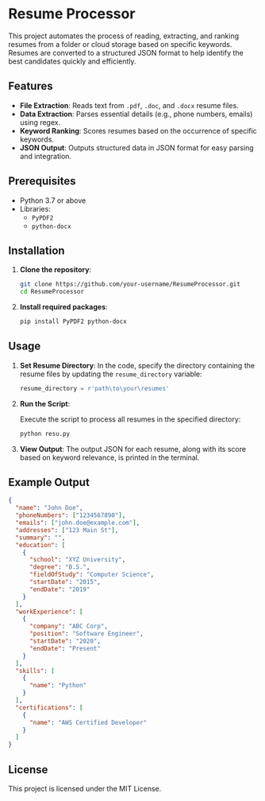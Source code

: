 
# Resume Processor

This project automates the process of reading, extracting, and ranking resumes from a folder or cloud storage based on specific keywords. Resumes are converted to a structured JSON format to help identify the best candidates quickly and efficiently.

## Features

- **File Extraction**: Reads text from `.pdf`, `.doc`, and `.docx` resume files.
- **Data Extraction**: Parses essential details (e.g., phone numbers, emails) using regex.
- **Keyword Ranking**: Scores resumes based on the occurrence of specific keywords.
- **JSON Output**: Outputs structured data in JSON format for easy parsing and integration.

## Prerequisites

- Python 3.7 or above
- Libraries:
  - `PyPDF2`
  - `python-docx`

## Installation

1. **Clone the repository**:

   ```bash
   git clone https://github.com/your-username/ResumeProcessor.git
   cd ResumeProcessor
   ```

2. **Install required packages**:

   ```bash
   pip install PyPDF2 python-docx
   ```

## Usage

1. **Set Resume Directory**:
   In the code, specify the directory containing the resume files by updating the `resume_directory` variable:

   ```python
   resume_directory = r'path\to\your\resumes'
   ```

2. **Run the Script**:

   Execute the script to process all resumes in the specified directory:

   ```bash
   python resu.py
   ```

3. **View Output**:
   The output JSON for each resume, along with its score based on keyword relevance, is printed in the terminal.

## Example Output

```json
{
  "name": "John Doe",
  "phoneNumbers": ["1234567890"],
  "emails": ["john.doe@example.com"],
  "addresses": ["123 Main St"],
  "summary": "",
  "education": [
    {
      "school": "XYZ University",
      "degree": "B.S.",
      "fieldOfStudy": "Computer Science",
      "startDate": "2015",
      "endDate": "2019"
    }
  ],
  "workExperience": [
    {
      "company": "ABC Corp",
      "position": "Software Engineer",
      "startDate": "2020",
      "endDate": "Present"
    }
  ],
  "skills": [
    {
      "name": "Python"
    }
  ],
  "certifications": [
    {
      "name": "AWS Certified Developer"
    }
  ]
}
```

## License

This project is licensed under the MIT License.
